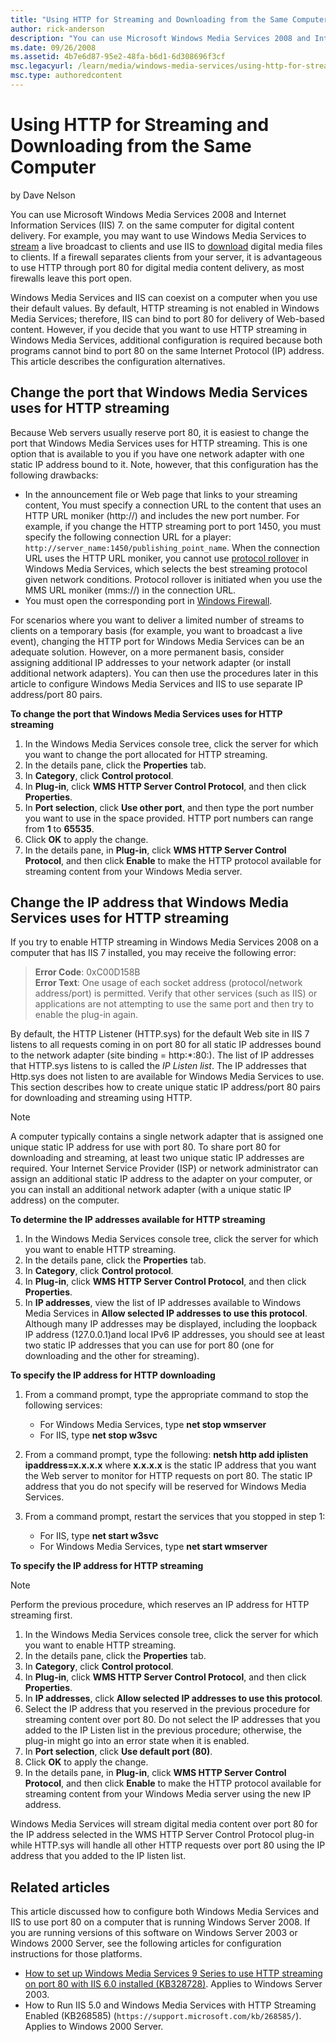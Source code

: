 ```yaml
---
title: "Using HTTP for Streaming and Downloading from the Same Computer"
author: rick-anderson
description: "You can use Microsoft Windows Media Services 2008 and Internet Information Services (IIS) 7. on the same computer for digital content delivery. For example,..."
ms.date: 09/26/2008
ms.assetid: 4b7e6d87-95e2-48fa-b6d1-6d308696f3cf
msc.legacyurl: /learn/media/windows-media-services/using-http-for-streaming-and-downloading-from-the-same-computer
msc.type: authoredcontent
---
```

# Using HTTP for Streaming and Downloading from the Same Computer

by Dave Nelson

You can use Microsoft Windows Media Services 2008 and Internet Information Services (IIS) 7. on the same computer for digital content delivery. For example, you may want to use Windows Media Services to [stream](windows-media-server-or-web-server.md#wms) a live broadcast to clients and use IIS to [download](windows-media-server-or-web-server.md#download) digital media files to clients. If a firewall separates clients from your server, it is advantageous to use HTTP through port 80 for digital media content delivery, as most firewalls leave this port open.

Windows Media Services and IIS can coexist on a computer when you use their default values. By default, HTTP streaming is not enabled in Windows Media Services; therefore, IIS can bind to port 80 for delivery of Web-based content. However, if you decide that you want to use HTTP streaming in Windows Media Services, additional configuration is required because both programs cannot bind to port 80 on the same Internet Protocol (IP) address. This article describes the configuration alternatives.

## Change the port that Windows Media Services uses for HTTP streaming

Because Web servers usually reserve port 80, it is easiest to change the port that Windows Media Services uses for HTTP streaming. This is one option that is available to you if you have one network adapter with one static IP address bound to it. Note, however, that this configuration has the following drawbacks:

- In the announcement file or Web page that links to your streaming content, You must specify a connection URL to the content that uses an HTTP URL moniker (http://) and includes the new port number. For example, if you change the HTTP streaming port to port 1450, you must specify the following connection URL for a player: `http://server_name:1450/publishing_point_name`. When the connection URL uses the HTTP URL moniker, you cannot use [protocol rollover](https://technet.microsoft.com/library/cc771761.aspx) in Windows Media Services, which selects the best streaming protocol given network conditions. Protocol rollover is initiated when you use the MMS URL moniker (mms://) in the connection URL.
- You must open the corresponding port in [Windows Firewall](https://technet.microsoft.com/network/bb545423.aspx).

For scenarios where you want to deliver a limited number of streams to clients on a temporary basis (for example, you want to broadcast a live event), changing the HTTP port for Windows Media Services can be an adequate solution. However, on a more permanent basis, consider assigning additional IP addresses to your network adapter (or install additional network adapters). You can then use the procedures later in this article to configure Windows Media Services and IIS to use separate IP address/port 80 pairs.

**To change the port that Windows Media Services uses for HTTP streaming**

1. In the Windows Media Services console tree, click the server for which you want to change the port allocated for HTTP streaming.
2. In the details pane, click the **Properties** tab.
3. In **Category**, click **Control protocol**.
4. In **Plug-in**, click **WMS HTTP Server Control Protocol**, and then click **Properties**.
5. In **Port selection**, click **Use other port**, and then type the port number you want to use in the space provided. HTTP port numbers can range from **1** to **65535**.
6. Click **OK** to apply the change.
7. In the details pane, in **Plug-in**, click **WMS HTTP Server Control Protocol**, and then click **Enable** to make the HTTP protocol available for streaming content from your Windows Media server.

<a id="ipaddress"></a>

## Change the IP address that Windows Media Services uses for HTTP streaming

If you try to enable HTTP streaming in Windows Media Services 2008 on a computer that has IIS 7 installed, you may receive the following error:

> **Error Code**: 0xC00D158B  
> **Error Text**: One usage of each socket address (protocol/network address/port) is permitted. Verify that other services (such as IIS) or applications are not attempting to use the same port and then try to enable the plug-in again.

By default, the HTTP Listener (HTTP.sys) for the default Web site in IIS 7 listens to all requests coming in on port 80 for all static IP addresses bound to the network adapter (site binding = http:\*:80:). The list of IP addresses that HTTP.sys listens to is called the *IP Listen list*. The IP addresses that Http.sys does not listen to are available for Windows Media Services to use. This section describes how to create unique static IP address/port 80 pairs for downloading and streaming using HTTP.

> [!NOTE]
> A computer typically contains a single network adapter that is assigned one unique static IP address for use with port 80. To share port 80 for downloading and streaming, at least two unique static IP addresses are required. Your Internet Service Provider (ISP) or network administrator can assign an additional static IP address to the adapter on your computer, or you can install an additional network adapter (with a unique static IP address) on the computer.

**To determine the IP addresses available for HTTP streaming**

1. In the Windows Media Services console tree, click the server for which you want to enable HTTP streaming.
2. In the details pane, click the **Properties** tab.
3. In **Category**, click **Control protocol**.
4. In **Plug-in**, click **WMS HTTP Server Control Protocol**, and then click **Properties**.
5. In **IP addresses**, view the list of IP addresses available to Windows Media Services in **Allow selected IP addresses to use this protocol**. Although many IP addresses may be displayed, including the loopback IP address (127.0.0.1)and local IPv6 IP addresses, you should see at least two static IP addresses that you can use for port 80 (one for downloading and the other for streaming).

**To specify the IP address for HTTP downloading**

1. From a command prompt, type the appropriate command to stop the following services:  

    - For Windows Media Services, type **net stop wmserver**
    - For IIS, type **net stop w3svc**
2. From a command prompt, type the following: **netsh http add iplisten ipaddress=x.x.x.x** where **x.x.x.x** is the static IP address that you want the Web server to monitor for HTTP requests on port 80. The static IP address that you do not specify will be reserved for Windows Media Services.
3. From a command prompt, restart the services that you stopped in step 1:  

    - For IIS, type **net start w3svc**
    - For Windows Media Services, type **net start wmserver**

**To specify the IP address for HTTP streaming**

> [!NOTE]
> Perform the previous procedure, which reserves an IP address for HTTP streaming first.

1. In the Windows Media Services console tree, click the server for which you want to enable HTTP streaming.
2. In the details pane, click the **Properties** tab.
3. In **Category**, click **Control protocol**.
4. In **Plug-in**, click **WMS HTTP Server Control Protocol**, and then click **Properties**.
5. In **IP addresses**, click **Allow selected IP addresses to use this protocol**.
6. Select the IP address that you reserved in the previous procedure for streaming content over port 80. Do not select the IP addresses that you added to the IP Listen list in the previous procedure; otherwise, the plug-in might go into an error state when it is enabled.
7. In **Port selection**, click **Use default port (80)**.
8. Click **OK** to apply the change.
9. In the details pane, in **Plug-in**, click **WMS HTTP Server Control Protocol**, and then click **Enable** to make the HTTP protocol available for streaming content from your Windows Media server using the new IP address.

Windows Media Services will stream digital media content over port 80 for the IP address selected in the WMS HTTP Server Control Protocol plug-in while HTTP.sys will handle all other HTTP requests over port 80 using the IP address that you added to the IP listen list.

<a id="related"></a>

## Related articles

This article discussed how to configure both Windows Media Services and IIS to use port 80 on a computer that is running Windows Server 2008. If you are running versions of this software on Windows Server 2003 or Windows 2000 Server, see the following articles for configuration instructions for those platforms.

- [How to set up Windows Media Services 9 Series to use HTTP streaming on port 80 with IIS 6.0 installed (KB328728)](https://technet.microsoft.com/network/bb545423.aspx). Applies to Windows Server 2003.
- How to Run IIS 5.0 and Windows Media Services with HTTP Streaming Enabled (KB268585) (`https://support.microsoft.com/kb/268585/`). Applies to Windows 2000 Server.
